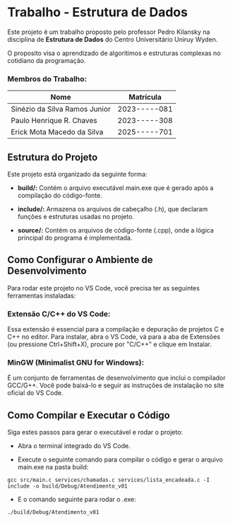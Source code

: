 # Trabalho - Estrutura de Dados

Este projeto é um trabalho proposto pelo professor Pedro Kilansky na disciplina de **Estrutura de Dados** do Centro Universitário Uniruy Wyden.

O proposito visa o aprendizado de algoritimos e estruturas complexas no cotidiano da programação.

### Membros do Trabalho:

<table>
  <thead>
    <tr>
      <th>Nome</th>
      <th>Matrícula</th>
    </tr>
  </thead>
  <tbody>
    <tr>
      <td>Sinézio da Silva Ramos Junior</td>
      <td>2023-----081</td>
    </tr>
    <tr>
      <td>Paulo Henrique R. Chaves</td>
      <td>2023-----308</td>
    </tr>
    <tr>
      <td>Erick Mota Macedo da Silva</td>
      <td>2025-----701</td>
    </tr>
  </tbody>
</table>

## Estrutura do Projeto

Este projeto está organizado da seguinte forma:

- **build/:** Contém o arquivo executável main.exe que é gerado após a compilação do código-fonte.

- **include/:** Armazena os arquivos de cabeçalho (.h), que declaram funções e estruturas usadas no projeto.

- **source/:** Contém os arquivos de código-fonte (.cpp), onde a lógica principal do programa é implementada.

## Como Configurar o Ambiente de Desenvolvimento

Para rodar este projeto no VS Code, você precisa ter as seguintes ferramentas instaladas:

### Extensão C/C++ do VS Code:

Essa extensão é essencial para a compilação e depuração de projetos C e C++ no editor. Para instalar, abra o VS Code, vá para a aba de Extensões (ou pressione Ctrl+Shift+X), procure por "C/C++" e clique em Instalar.

### MinGW (Minimalist GNU for Windows):

É um conjunto de ferramentas de desenvolvimento que inclui o compilador GCC/G++. Você pode baixá-lo e seguir as instruções de instalação no site oficial do VS Code.

## Como Compilar e Executar o Código

Siga estes passos para gerar o executável e rodar o projeto:

- Abra o terminal integrado do VS Code.

- Execute o seguinte comando para compilar o código e gerar o arquivo main.exe na pasta build:

```
gcc src/main.c services/chamadas.c services/lista_encadeada.c -I include -o build/Debug/Atendimento_v01
```
- E o comando seguinte para rodar o .exe:
```
./build/Debug/Atendimento_v01
```
